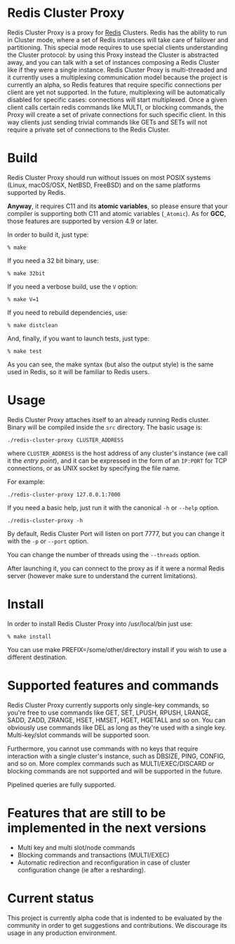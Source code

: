 # Redis Cluster Proxy

Redis Cluster Proxy is a proxy for [Redis](https://redis.io/) Clusters.
Redis has the ability to run in Cluster mode, where a set of Redis instances will take care of failover and partitioning. This special mode requires to use special clients understanding the Cluster protocol: by using this Proxy instead the Cluster is abstracted away, and you can talk with a set of instances composing a Redis Cluster like if they were a single instance.
Redis Cluster Proxy is multi-threaded and it currently uses a multiplexing communication model because the project is currently an alpha, so Redis features that require specific connections per client are yet not supported.
In the future, multiplexing will be automatically disabled for specific cases: connections will start multiplexed. Once a given client calls certain redis commands like MULTI, or blocking commands, the Proxy will create a set of private connections for such specific client. In this way clients just sending trivial commands like GETs and SETs will
not require a private set of connections to the Redis Cluster.

# Build

Redis Cluster Proxy should run without issues on most POSIX systems (Linux, macOS/OSX, NetBSD, FreeBSD) and on the same platforms supported by Redis.

**Anyway**, it requires C11 and its **atomic variables**, so please ensure that your compiler is supporting both C11 and atomic variables (`_Atomic`).
As for **GCC**, those features are supported by version 4.9 or later.

In order to build it, just type:

`% make`

If you need a 32 bit binary, use:

`% make 32bit`

If you need a verbose build, use the `V` option:

`% make V=1`

If you need to rebuild dependencies, use:

`% make distclean`

And, finally, if you want to launch tests, just type:

`% make test`

As you can see, the make syntax (but also the output style) is the same used in Redis, so it will be familiar to Redis users.

# Usage

Redis Cluster Proxy attaches itself to an already running Redis cluster.
Binary will be compiled inside the `src` directory.
The basic usage is:

`./redis-cluster-proxy CLUSTER_ADDRESS`

where `CLUSTER_ADDRESS` is the host address of any cluster's instance (we call it the *entry point*), and it can be expressed in the form of an `IP:PORT` for TCP connections, or as UNIX socket by specifying the file name.

For example:

`./redis-cluster-proxy 127.0.0.1:7000`

If you need a basic help, just run it with the canonical `-h` or `--help` option.

`./redis-cluster-proxy -h`

By default, Redis Cluster Port will listen on port 7777, but you can change it with the `-p` or `--port` option.

You can change the number of threads using the `--threads` option.

After launching it, you can connect to the proxy as if it were a normal Redis server (however make sure to understand the current limitations).

# Install

In order to install Redis Cluster Proxy into /usr/local/bin just use:

`% make install`

You can use make PREFIX=/some/other/directory install if you wish to use a different destination.

# Supported features and commands

Redis Cluster Proxy currently supports only single-key commands, so you're free to use commands like GET, SET, LPUSH, RPUSH, LRANGE, SADD, ZADD, ZRANGE, HSET, HMSET, HGET, HGETALL and so on. You can obviously use commands like DEL as long as they're used with a single key. Multi-key/slot commands will be supported soon.

Furthermore, you cannot use commands with no keys that require interaction with a single cluster's instance, such as DBSIZE, PING, CONFIG, and so on.
More complex commands such as MULTI/EXEC/DISCARD or blocking commands are not supported and will be supported in the future.

Pipelined queries are fully supported.

# Features that are still to be implemented in the next versions

- Multi key and multi slot/node commands
- Blocking commands and transactions (MULTI/EXEC)
- Automatic redirection and reconfiguration in case of cluster configuration change (ie after a resharding).

# Current status

This project is currently alpha code that is indented to be evaluated by the community in order to get suggestions and contributions. We discourage its usage in any production environment.
